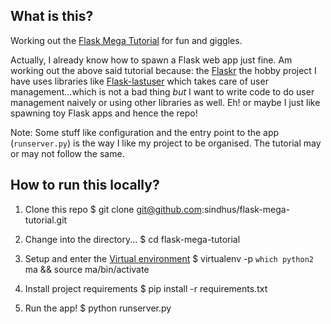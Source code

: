 ## What is this?

Working out the [Flask Mega Tutorial](http://blog.miguelgrinberg.com/post/the-flask-mega-tutorial-part-i-hello-world)
for fun and giggles. 

Actually, I already know how to spawn a Flask web app just fine. Am working out 
the above said tutorial because: the 
[Flaskr](http://github.com/sindhus/flaskr) the hobby project I have 
uses libraries like [Flask-lastuser](http://github.com/hasgeek/flask-lastuser) 
which takes care of user management...which is not a bad thing *but* I want to 
write code to do user management naively or using other libraries as well. Eh! or maybe I just like spawning toy Flask apps and hence the repo!

Note: Some stuff like configuration and the entry point to the app 
(`runserver.py`) is the way I like my project to be organised. The tutorial 
may or may not follow the same.

## How to run this locally?

1. Clone this repo
    $ git clone git@github.com:sindhus/flask-mega-tutorial.git

2. Change into the directory...
    $ cd flask-mega-tutorial

3. Setup and enter the [Virtual environment](docs.python-guide.org/en/latest/dev/virtualenvs/)
    $ virtualenv -p `which python2` ma  && source ma/bin/activate

4. Install project requirements
    $ pip install -r requirements.txt

5. Run the app!
    $ python runserver.py
